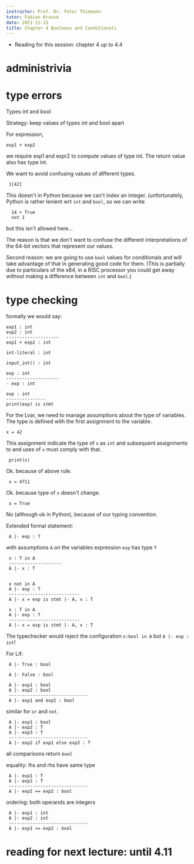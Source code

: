 ```yaml
---
instructor: Prof. Dr. Peter Thiemann
tutor: Fabian Krause
date: 2021-11-15
title: Chapter 4 Booleans and Conditionals
---
```


* Reading for this session: chapter 4 up to 4.4

# administrivia

# type errors

Types int and bool

Strategy: keep values of types int and bool apart

For expression,

    exp1 + exp2

we require exp1 and expr2 to compute values of type int.
The return value also has type int.

We want to avoid confusing values of different types.

     1[42]

This doesn't in Python because we can't index an integer.
(unfortunately, Python is rather lenient wrt `int` and `bool`, so we
can write

      14 + True
      not 1

but this isn't allowed here...

The reason is that we don't want to confuse the different
interpretations of the 64-bit vectors that represent our values.

Second reason: we are going to use `bool` values for conditionals and
will take advantage of that in generating good code for them. (This is
partially due to particulars of the x64, in a RISC processor you could
get away without making a difference between `int` and `bool`.)

# type checking

formally we would say:

    exp1 : int
    exp2 : int
	--------------------
	exp1 + exp2 : int

    int-literal : int

    input_int() : int

    exp : int
    --------------------
	- exp : int

    exp : int
    ---------------
    print(exp) is stmt

For the Lvar, we need to manage assumptions about the type of
variables. The type is defined with the first assignment to the
variable.

    x = 42

This assignment indicate the type of `x` as `int` and subsequent
assignments to and uses of `x` must comply with that.

     print(x)

Ok. because of above rule.

     x = 4711

Ok. because type of `x` doesn't change.

     x = True

No (although ok in Python), because of our typing convention.

Extended formal statement:

     A |- exp : T

with assumptions `A` on the variables expression `exp` has type `T`

     x : T in A
     --------------------
     A |- x : T


     x not in A
     A |- exp : T
     ---------------------------
     A |- x = exp is stmt |- A, x : T

     x : T in A
     A |- exp : T
     ---------------------------
     A |- x = exp is stmt |- A, x : T

The typechecker would reject the configuration `x:bool in A` but `A |- exp : int`!

For Lif:

     A |- True : bool

     A |- False : bool

     A |- exp1 : bool
     A |- exp2 : bool
     ------------------------------
     A |- exp1 and exp2 : bool

similar for `or` and `not`.

     A |- exp1 : bool
     A |- exp2 : T
	 A |- exp3 : T
     ------------------------------
     A |- exp2 if exp1 else exp3 : T

all comparisons return `bool`

equality: lhs and rhs have same type

     A |- exp1 : T
	 A |- exp2 : T
     ------------------------------
     A |- exp1 == exp2 : bool

ordering: both operands are integers

     A |- exp1 : int
	 A |- exp2 : int
     ------------------------------
     A |- exp1 <= exp2 : bool

# reading for next lecture: until 4.11
